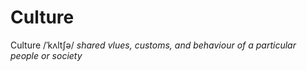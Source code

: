 # Culture

Culture /ˈkʌltʃə/ _shared vlues, customs, and behaviour of a particular people or society_
